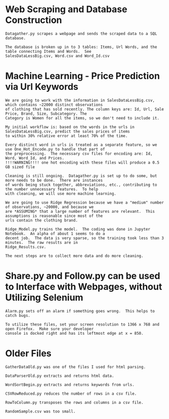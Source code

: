 # Web Scraping and Database Construction

    Datagather.py scrapes a webpage and sends the scraped data to a SQL database.
    
    The database is broken up in to 3 tables: Items, Url Words, and the table connecting Items and Words.  See
    SalesDataLessBig.csv, Word.csv and Word_Id.csv 
    
# Machine Learning - Price Prediction via Url Keywords
    
    We are going to work with the information in SalesDataLessBig.csv, which contains ~22000 distinct observations
    of clothing that has sold recently. The column keys are: Id, Url, Sale Price, Brand, Size, Subcategory. The
    Category is Women for all the items, so we don't need to include it.
    
    My initial workflow is: based on the words in the urls in SalesDataLessBig.csv, predict the sales prices of items
    to within 30% relative error at least 70% of the time.
    
    Every distinct word in urls is treated as a separate feature, so we use One_Hot_Encode.py to handle that part of
    the preprocessing.  The necessary csv files for encoding are: Id, Word, Word_Id, and Prices.
    !!!!WARNING!!!! one hot encoding with these files will produce a 0.5 GB sized file
    
    Cleaning is still ongoing.  Datagather.py is set up to do some, but more needs to be done.  There are instances
    of words being stuck together, abbreviations, etc., contributing to the number unnecessary features.  To help
    with cleaning, we will use more machine learning.
    
    We are going to use Ridge Regression because we have a "medium" number of observations, ~20000, and because we
    are *ASSUMING* that a large number of features are relevant.  This assumptions is reasonable since most of the
    urls contain the clothing brand. 
    
    Ridge_Model.py trains the model.  The coding was done in Jupyter Notebook.  An alpha of about 1 seems to do a
    decent job.  The data is very sparse, so the training took less than 3 minutes.  The raw results are in
    Ridge_Results.csv.  
    
    The next steps are to collect more data and do more cleaning.
    
# Share.py and Follow.py can be used to Interface with Webpages, without Utilizing Selenium

    Alarm.py sets off an alarm if something goes wrong.  This helps to catch bugs.
    
    To utilize these files, set your screen resolution to 1366 x 768 and open Firefox.  Make sure your developer
    console is docked right and has its leftmost edge at x = 850.

# Older Files

    GatherDataOld.py was one of the files I used for html parsing.

    DataParserOld.py extracts and returns html data.

    WordSortBegin.py extracts and returns keywords from urls.

    CSVRowReduced.py reduces the number of rows in a csv file.

    RowToColumn.py transposes the rows and columns in a csv file.
    
    RandomSample.csv was too small.
